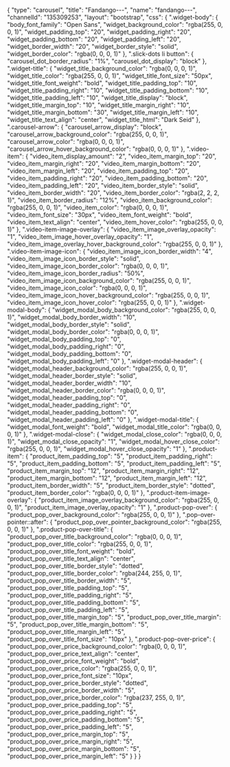 {
    "type": "carousel",
    "title": "Fandango---",
    "name": "fandango---",
    "channelId": "135309253",
    "layout": "bootstrap",
    "css": {
        ".widget-body": {
            "body_font_family": "Open Sans",
            "widget_background_color": "rgba(255, 0, 0, 1)",
            "widget_padding_top": "20",
            "widget_padding_right": "20",
            "widget_padding_bottom": "20",
            "widget_padding_left": "20",
            "widget_border_width": "20",
            "widget_border_style": "solid",
            "widget_border_color": "rgba(0, 0, 0, 1)"
        },
        ".slick-dots li button": {
            "carousel_dot_border_radius": "1%",
            "carousel_dot_display": "block"
        },
        ".widget-title": {
            "widget_title_background_color": "rgba(0, 0, 0, 1)",
            "widget_title_color": "rgba(255, 0, 0, 1)",
            "widget_title_font_size": "50px",
            "widget_title_font_weight": "bold",
            "widget_title_padding_top": "10",
            "widget_title_padding_right": "10",
            "widget_title_padding_bottom": "10",
            "widget_title_padding_left": "10",
            "widget_title_display": "block",
            "widget_title_margin_top": "10",
            "widget_title_margin_right": "10",
            "widget_title_margin_bottom": "30",
            "widget_title_margin_left": "10",
            "widget_title_text_align": "center",
            "widget_title_html": "Dark Seid"
        },
        ".carousel-arrow": {
            "carousel_arrow_display": "block",
            "carousel_arrow_background_color": "rgba(255, 0, 0, 1)",
            "carousel_arrow_color": "rgba(0, 0, 0, 1)",
            "carousel_arrow_hover_background_color": "rgba(0, 0, 0, 1)"
        },
        ".video-item": {
            "video_item_display_amount": "2",
            "video_item_margin_top": "20",
            "video_item_margin_right": "20",
            "video_item_margin_bottom": "20",
            "video_item_margin_left": "20",
            "video_item_padding_top": "20",
            "video_item_padding_right": "20",
            "video_item_padding_bottom": "20",
            "video_item_padding_left": "20",
            "video_item_border_style": "solid",
            "video_item_border_width": "20",
            "video_item_border_color": "rgba(2, 2, 2, 1)",
            "video_item_border_radius": "12%",
            "video_item_background_color": "rgba(255, 0, 0, 1)",
            "video_item_color": "rgba(0, 0, 0, 1)",
            "video_item_font_size": "30px",
            "video_item_font_weight": "bold",
            "video_item_text_align": "center",
            "video_item_hover_color": "rgba(255, 0, 0, 1)"
        },
        ".video-item-image-overlay": {
            "video_item_image_overlay_opacity": "1",
            "video_item_image_hover_overlay_opacity": "1",
            "video_item_image_overlay_hover_background_color": "rgba(255, 0, 0, 1)"
        },
        ".video-item-image-icon": {
            "video_item_image_icon_border_width": "4",
            "video_item_image_icon_border_style": "solid",
            "video_item_image_icon_border_color": "rgba(0, 0, 0, 1)",
            "video_item_image_icon_border_radius": "50%",
            "video_item_image_icon_background_color": "rgba(255, 0, 0, 1)",
            "video_item_image_icon_color": "rgba(0, 0, 0, 1)",
            "video_item_image_icon_hover_background_color": "rgba(255, 0, 0, 1)",
            "video_item_image_icon_hover_color": "rgba(255, 0, 0, 1)"
        },
        ".widget-modal-body": {
            "widget_modal_body_background_color": "rgba(255, 0, 0, 1)",
            "widget_modal_body_border_width": "10",
            "widget_modal_body_border_style": "solid",
            "widget_modal_body_border_color": "rgba(0, 0, 0, 1)",
            "widget_modal_body_padding_top": "0",
            "widget_modal_body_padding_right": "0",
            "widget_modal_body_padding_bottom": "0",
            "widget_modal_body_padding_left": "0"
        },
        ".widget-modal-header": {
            "widget_modal_header_background_color": "rgba(255, 0, 0, 1)",
            "widget_modal_header_border_style": "solid",
            "widget_modal_header_border_width": "10",
            "widget_modal_header_border_color": "rgba(0, 0, 0, 1)",
            "widget_modal_header_padding_top": "0",
            "widget_modal_header_padding_right": "0",
            "widget_modal_header_padding_bottom": "0",
            "widget_modal_header_padding_left": "0"
        },
        ".widget-modal-title": {
            "widget_modal_font_weight": "bold",
            "widget_modal_title_color": "rgba(0, 0, 0, 1)"
        },
        ".widget-modal-close": {
            "widget_modal_close_color": "rgba(0, 0, 0, 1)",
            "widget_modal_close_opacity": "1",
            "widget_modal_hover_close_color": "rgba(255, 0, 0, 1)",
            "widget_modal_hover_close_opacity": "1"
        },
        ".product-item": {
            "product_item_padding_top": "5",
            "product_item_padding_right": "5",
            "product_item_padding_bottom": "5",
            "product_item_padding_left": "5",
            "product_item_margin_top": "12",
            "product_item_margin_right": "12",
            "product_item_margin_bottom": "12",
            "product_item_margin_left": "12",
            "product_item_border_width": "5",
            "product_item_border_style": "dotted",
            "product_item_border_color": "rgba(0, 0, 0, 1)"
        },
        ".product-item-image-overlay": {
            "product_item_image_overlay_background_color": "rgba(255, 0, 0, 1)",
            "product_item_image_overlay_opacity": "1"
        },
        ".product-pop-over": {
            "product_pop_over_background_color": "rgba(255, 0, 0, 1)"
        },
        ".pop-over-pointer::after": {
            "product_pop_over_pointer_background_color": "rgba(255, 0, 0, 1)"
        },
        ".product-pop-over-title": {
            "product_pop_over_title_background_color": "rgba(0, 0, 0, 1)",
            "product_pop_over_title_color": "rgba(255, 0, 0, 1)",
            "product_pop_over_title_font_weight": "bold",
            "product_pop_over_title_text_align": "center",
            "product_pop_over_title_border_style": "dotted",
            "product_pop_over_title_border_color": "rgba(244, 255, 0, 1)",
            "product_pop_over_title_border_width": "5",
            "product_pop_over_title_padding_top": "5",
            "product_pop_over_title_padding_right": "5",
            "product_pop_over_title_padding_bottom": "5",
            "product_pop_over_title_padding_left": "5",
            "product_pop_over_title_margin_top": "5",
            "product_pop_over_title_margin": "5",
            "product_pop_over_title_margin_bottom": "5",
            "product_pop_over_title_margin_left": "5",
            "product_pop_over_title_font_size": "10px"
        },
        ".product-pop-over-price": {
            "product_pop_over_price_background_color": "rgba(0, 0, 0, 1)",
            "product_pop_over_price_text_align": "center",
            "product_pop_over_price_font_weight": "bold",
            "product_pop_over_price_color": "rgba(255, 0, 0, 1)",
            "product_pop_over_price_font_size": "10px",
            "product_pop_over_price_border_style": "dotted",
            "product_pop_over_price_border_width": "5",
            "product_pop_over_price_border_color": "rgba(237, 255, 0, 1)",
            "product_pop_over_price_padding_top": "5",
            "product_pop_over_price_padding_right": "5",
            "product_pop_over_price_padding_bottom": "5",
            "product_pop_over_price_padding_left": "5",
            "product_pop_over_price_margin_top": "5",
            "product_pop_over_price_margin_right": "5",
            "product_pop_over_price_margin_bottom": "5",
            "product_pop_over_price_margin_left": "5"
        }
    }
}